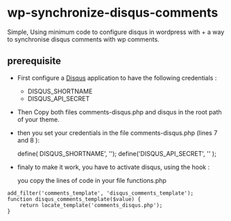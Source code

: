 # wp-synchronize-disqus-comments

Simple, Using minimum code to configure disqus in wordpress with + a way to synchronise disqus comments with wp comments.

## prerequisite

- First configure a [Disqus](https://www.disqus.com) application to have the following credentials :

	* DISQUS_SHORTNAME
	* DISQUS_API_SECRET

- Then Copy both files comments-disqus.php and disqus in the root path of your theme.

- then you set your credentials in the file comments-disqus.php (lines 7 and 8 ):

	define( DISQUS_SHORTNAME', '');
	define('DISQUS_API_SECRET', '' );

- finaly to make it work, you have to activate disqus, using the hook :

	you copy the lines of code in your file functions.php

```
add_filter('comments_template', 'disqus_comments_template');
function disqus_comments_template($value) {
	return locate_template('comments_disqus.php');
}
```